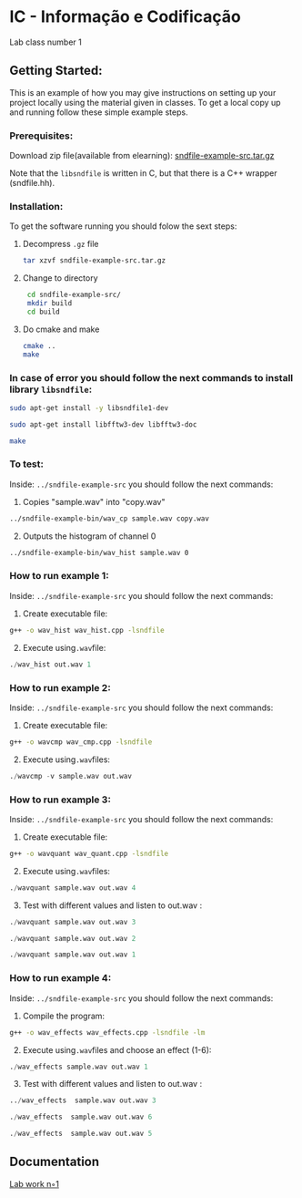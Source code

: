 
# IC - Informação e Codificação

Lab class number 1


## Getting Started:

This is an example of how you may give instructions on setting up your project locally using the material given in classes.
To get a local copy up and running follow these simple example steps.

### Prerequisites:
Download zip file(available from elearning): [sndfile-example-src.tar.gz](https://elearning.ua.pt/mod/resource/view.php?id=1143438)

Note that the `libsndfile` is written in C, but that there is a C++ wrapper (sndfile.hh).
### Installation:

To get the software running you should folow the sext steps:

1. Decompress `.gz` file
   ```sh
   tar xzvf sndfile-example-src.tar.gz
   ```
2. Change to directory
   ```sh
    cd sndfile-example-src/
    mkdir build
    cd build
   ```
3. Do cmake and make 
   ```sh
   cmake ..
   make
   ```

 
### In case of error you should follow the next commands to install library `libsndfile`:

 ```sh
 sudo apt-get install -y libsndfile1-dev
 
 sudo apt-get install libfftw3-dev libfftw3-doc

 make
 ```

### To test:
Inside: `../sndfile-example-src` you should follow the next commands:

1. Copies "sample.wav" into "copy.wav"
```sh
../sndfile-example-bin/wav_cp sample.wav copy.wav 
```
2.  Outputs the histogram of channel 0
```sh
../sndfile-example-bin/wav_hist sample.wav 0
```

### How to run example 1:

Inside: `../sndfile-example-src` you should follow the next commands:

1. Create executable file:
```sh
g++ -o wav_hist wav_hist.cpp -lsndfile 
```
2. Execute using`.wav`file:
```s
./wav_hist out.wav 1 
```

### How to run example 2:

Inside: `../sndfile-example-src` you should follow the next commands:

1. Create executable file:
```sh
g++ -o wavcmp wav_cmp.cpp -lsndfile
```
2. Execute using`.wav`files:
```s
./wavcmp -v sample.wav out.wav
```

### How to run example 3:

Inside: `../sndfile-example-src` you should follow the next commands:

1. Create executable file:
```sh
g++ -o wavquant wav_quant.cpp -lsndfile
```
2. Execute using`.wav`files:
```s
./wavquant sample.wav out.wav 4
```
3. Test with different values and listen to out.wav : 
```s
./wavquant sample.wav out.wav 3
```
```s
./wavquant sample.wav out.wav 2
```
```s
./wavquant sample.wav out.wav 1
```


### How to run example 4:

Inside: `../sndfile-example-src` you should follow the next commands:

1. Compile the program:
```sh
g++ -o wav_effects wav_effects.cpp -lsndfile -lm
```

2. Execute using`.wav`files and choose an effect (1-6): 
```s
./wav_effects sample.wav out.wav 1
```
3. Test with different values and listen to out.wav : 
```s
../wav_effects  sample.wav out.wav 3
```
```s
./wav_effects  sample.wav out.wav 6
```
```s
./wav_effects  sample.wav out.wav 5
```


## Documentation



[Lab work n◦1](https://elearning.ua.pt/pluginfile.php/4438659/mod_resource/content/2/trab1.pdf)

